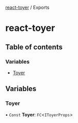 [react-toyer](README.md) / Exports

# react-toyer

## Table of contents

### Variables

- [Toyer](modules.md#toyer)

## Variables

### Toyer

• `Const` **Toyer**: `FC`<`IToyerProps`\>
